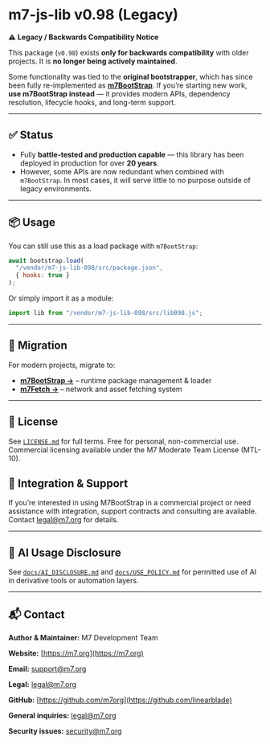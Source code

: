 # m7-js-lib v0.98 (Legacy)

⚠️ **Legacy / Backwards Compatibility Notice**

This package (`v0.98`) exists **only for backwards compatibility** with older projects.
It is **no longer being actively maintained**.

Some functionality was tied to the **original bootstrapper**, which has since been fully re-implemented as **[m7BootStrap](./vendor/m7Bootstrap/README.md)**.
If you’re starting new work, **use m7BootStrap instead** — it provides modern APIs, dependency resolution, lifecycle hooks, and long-term support.

---

## ✅ Status

* Fully **battle-tested and production capable** — this library has been deployed in production for over **20 years**.
* However, some APIs are now redundant when combined with `m7BootStrap`. In most cases, it will serve little to no purpose outside of legacy environments.

---

## 📦 Usage

You can still use this as a load package with `m7BootStrap`:

```js
await bootstrap.load(
  "/vendor/m7-js-lib-098/src/package.json",
  { hooks: true }
);
```

Or simply import it as a module:

```js
import lib from "/vendor/m7-js-lib-098/src/lib098.js";
```

---

## 🔗 Migration

For modern projects, migrate to:

* **[m7BootStrap →](./vendor/m7Bootstrap/README.md)** – runtime package management & loader
* **[m7Fetch →](./vendor/m7Fetch/README.md)** – network and asset fetching system

---

## 📜 License

See [`LICENSE.md`](LICENSE.md) for full terms.
Free for personal, non-commercial use.
Commercial licensing available under the M7 Moderate Team License (MTL-10).

## 💼 **Integration & Support**

If you’re interested in using M7BootStrap in a commercial project or need assistance with integration,
support contracts and consulting are available. Contact [legal@m7.org](mailto:legal@m7.org) for details.

---

## 🤖 AI Usage Disclosure

See [`docs/AI_DISCLOSURE.md`](docs/AI_DISCLOSURE.md) and [`docs/USE_POLICY.md`](docs/USE_POLICY.md)
for permitted use of AI in derivative tools or automation layers.

---

## 📬 Contact

**Author & Maintainer:** M7 Development Team

**Website:** [https://m7.org](https://m7.org)

**Email:** [support@m7.org](mailto:support@m7.org)

**Legal:** [legal@m7.org](mailto:legal@m7.org)

**GitHub:** [https://github.com/m7org](https://github.com/linearblade)

**General inquiries:** [legal@m7.org](mailto:legal@m7.org)

**Security issues:**  [security@m7.org](mailto:security@m7.org)
